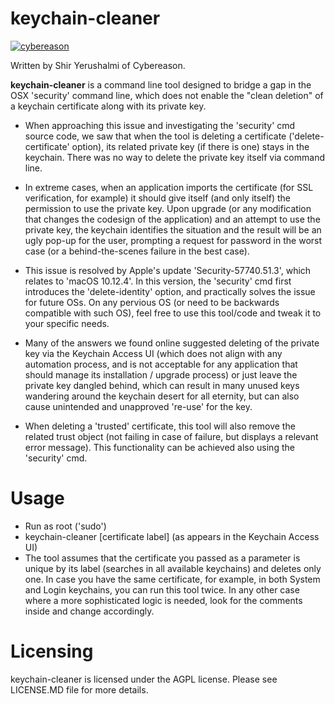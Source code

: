 # keychain-cleaner

[![cybereason](https://image.ibb.co/evrPtF/Cybereason_pb.png)](https://www.cybereason.com/)

Written by Shir Yerushalmi of Cybereason.

**keychain-cleaner** is a command line tool designed to bridge a gap in the OSX 'security' command line, which does not enable the "clean deletion" of a keychain certificate along with its private key.
- When approaching this issue and investigating the 'security' cmd source code, we saw that when the tool is deleting a certificate ('delete-certificate' option), its related private key (if there is one) stays in the keychain. There was no way to delete the private key itself via command line.

- In extreme cases, when an application imports the certificate (for SSL verification, for example) it should give itself (and only itself) the permission to use the private key. Upon upgrade (or any modification that changes the codesign of the application) and an attempt to use the private key, the keychain identifies the situation and the result will be an ugly pop-up for the user, prompting a request for password in the worst case (or a behind-the-scenes failure in the best case).

- This issue is resolved by Apple's update 'Security-57740.51.3', which relates to 'macOS 10.12.4'. In this version, the 'security' cmd first introduces the 'delete-identity' option, and practically solves the issue for future OSs. 
On any pervious OS (or need to be backwards compatible with such OS), feel free to use this tool/code and tweak it to your specific needs.

- Many of the answers we found online suggested deleting of the private key via the Keychain Access UI (which does not align with any automation process, and is not acceptable for any application that should manage its installation / upgrade process) or just leave the private key dangled behind, which can result in many unused keys wandering around the keychain desert for all eternity, but can also cause unintended and unapproved 're-use' for the key.

- When deleting a 'trusted' certificate, this tool will also remove the related trust object (not failing in case of failure, but displays a relevant error message). This functionality can be achieved also using the 'security' cmd.

# Usage
- Run as root ('sudo')
- keychain-cleaner [certificate label] (as appears in the Keychain Access UI)
- The tool assumes that the certificate you passed as a parameter is unique by its label (searches in all available keychains) and deletes only one. In case you have the same certificate, for example, in both System and Login keychains, you can run this tool twice. In any other case where a more sophisticated logic is needed, look for the comments inside and change accordingly.

# Licensing
keychain-cleaner is licensed under the AGPL license. Please see LICENSE.MD file for more details.
